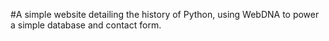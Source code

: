 #A simple website detailing the history of Python, using WebDNA to power a simple database and contact form.

